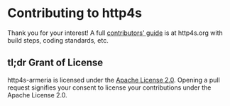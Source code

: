 # Contributing to http4s

Thank you for your interest!  A full [contributors' guide] is at
http4s.org with build steps, coding standards, etc.

## tl;dr Grant of License

http4s-armeria is licensed under the [Apache License 2.0]. Opening a pull
request signifies your consent to license your contributions under the
Apache License 2.0.

[contributors' guide]: https://http4s.org/contributing/
[Apache License 2.0]: ./LICENSE
